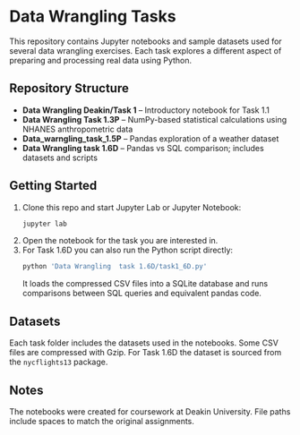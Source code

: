 # Data Wrangling Tasks

This repository contains Jupyter notebooks and sample datasets used for several data wrangling exercises. Each task explores a different aspect of preparing and processing real data using Python.

## Repository Structure

- **Data Wrangling Deakin/Task 1** – Introductory notebook for Task 1.1
- **Data Wrangling Task 1.3P** – NumPy-based statistical calculations using NHANES anthropometric data
- **Data_warngling_task_1.5P** – Pandas exploration of a weather dataset
- **Data Wrangling  task 1.6D** – Pandas vs SQL comparison; includes datasets and scripts

## Getting Started

1. Clone this repo and start Jupyter Lab or Jupyter Notebook:
   ```bash
   jupyter lab
   ```
2. Open the notebook for the task you are interested in.
3. For Task 1.6D you can also run the Python script directly:
   ```bash
   python 'Data Wrangling  task 1.6D/task1_6D.py'
   ```
   It loads the compressed CSV files into a SQLite database and runs comparisons between SQL queries and equivalent pandas code.

## Datasets

Each task folder includes the datasets used in the notebooks. Some CSV files are compressed with Gzip. For Task 1.6D the dataset is sourced from the `nycflights13` package.

## Notes

The notebooks were created for coursework at Deakin University. File paths include spaces to match the original assignments.
